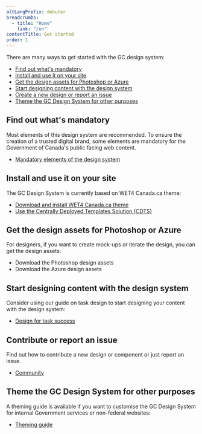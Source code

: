 ```yaml
---
altLangPrefix: debuter
breadcrumbs:
  - title: "Home"
    link: "/en"
contentTitle: Get started
order: 1
---
```

<p>There are many ways to get started with the GC design system:</p>
<ul>
<li><a href="#mandatory">Find out what's mandatory</a></li>
 <li><a href="#install">Install and use it on your site</a></li>
 <li><a href="#design-assets">Get the design assets for Photoshop or Azure</a></li>
 <li><a href="#content-design">Start designing content with the design system</a></li>
 <li><a href="#issue-contribution">Create a new design or report an issue</a></li>
 <li><a href="#theming">Theme the GC Design System for other purposes</a></li>
</ul>

<section>
  <h2 id="mandatory">Find out what's mandatory</h2>
  <p>Most elements of this design system are recommended. To ensure the creation of a trusted digital brand, some elements are mandatory for the Government of Canada's public facing web content.</p>
  <ul>
  <li><a href="https://www.canada.ca/en/treasury-board-secretariat/services/government-communications/canada-content-information-architecture-specification/mandatory-elements.html">Mandatory elements of the design system</a></li>
  </ul>
</section>

<section>
  <h2 id="install">Install and use it on your site</h2>
  <p>The GC Design System is currently based on WET4 Canada.ca theme:</p>
  <ul>
    <li><a href="https://github.com/wet-boew/GCWeb/releases/tag/v6.0">Download and install WET4 Canada.ca theme</a></li>
    <li><a href="https://cenw-wscoe.github.io/sgdc-cdts/docs/index-en.html">Use the Centrally Deployed Templates Solution (CDTS)</a></li>
  </ul>
</section>

<section>
  <h2 id="design-assets">Get the design assets for Photoshop or Azure</h2>
  <p>For designers, if you want to create mock-ups or iterate the design, you can get the design assets:</p>
  <ul>
    <li>Download the Photoshop design assets</li>
    <li>Download the Azure design assets</li>
  </ul>
</section>

<section>
  <h2 id="content-design">Start designing content with the design system</h2>
  <p>Consider using our guide on task design to start designing your content with the design system:</p>
  <ul>
    <li><a href="./content-design/design-for-task-success">Design for task success</a></li>
  </ul>
</section>

<section>
  <h2 id="issue-contribution">Contribute or report an issue</h2>
  <p>Find out how to contribute a new design or component or just report an issue.</p>
  <ul><li><a href="./community">Community</a></li></ul>
</section>

<section>
  <h2 id="theming">Theme the GC Design System for other purposes</h2>
  <p>A theming guide is available if you want to customise the GC Design System for internal Government services or non-federal websites:</p>
  <ul><li><a href="./branding/theming">Theming guide</a></li></ul>
</section>